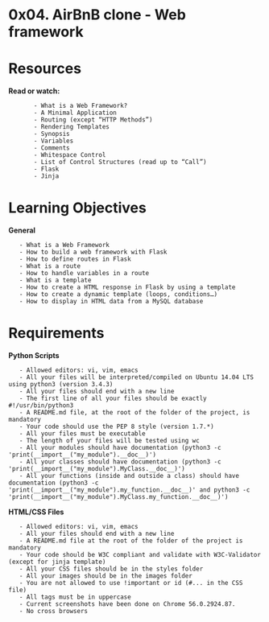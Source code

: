 # **0x04. AirBnB clone - Web framework**


# **Resources**

**Read or watch:**

           - What is a Web Framework?
           - A Minimal Application
           - Routing (except “HTTP Methods”)
           - Rendering Templates
           - Synopsis
           - Variables
           - Comments
           - Whitespace Control
           - List of Control Structures (read up to “Call”)
           - Flask
           - Jinja


# **Learning Objectives**

**General**

	   - What is a Web Framework
	   - How to build a web framework with Flask
	   - How to define routes in Flask
	   - What is a route
	   - How to handle variables in a route
	   - What is a template
	   - How to create a HTML response in Flask by using a template
	   - How to create a dynamic template (loops, conditions…)
	   - How to display in HTML data from a MySQL database

# **Requirements**

**Python Scripts**

	   - Allowed editors: vi, vim, emacs
	   - All your files will be interpreted/compiled on Ubuntu 14.04 LTS using python3 (version 3.4.3)
	   - All your files should end with a new line
	   - The first line of all your files should be exactly #!/usr/bin/python3
	   - A README.md file, at the root of the folder of the project, is mandatory
	   - Your code should use the PEP 8 style (version 1.7.*)
	   - All your files must be executable
	   - The length of your files will be tested using wc
	   - All your modules should have documentation (python3 -c 'print(__import__("my_module").__doc__)')
	   - All your classes should have documentation (python3 -c 'print(__import__("my_module").MyClass.__doc__)')
	   - All your functions (inside and outside a class) should have documentation (python3 -c 'print(__import__("my_module").my_function.__doc__)' and python3 -c 'print(__import__("my_module").MyClass.my_function.__doc__)')

**HTML/CSS Files**

	   - Allowed editors: vi, vim, emacs
	   - All your files should end with a new line
	   - A README.md file at the root of the folder of the project is mandatory
	   - Your code should be W3C compliant and validate with W3C-Validator (except for jinja template)
	   - All your CSS files should be in the styles folder
	   - All your images should be in the images folder
	   - You are not allowed to use !important or id (#... in the CSS file)
	   - All tags must be in uppercase
	   - Current screenshots have been done on Chrome 56.0.2924.87.
	   - No cross browsers